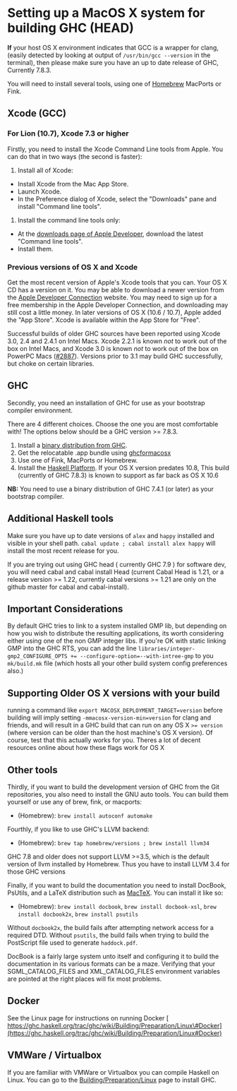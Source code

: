 # Setting up a MacOS X system for building  GHC (HEAD)



**If** your host OS X environment indicates that GCC is a wrapper for clang, (easily detected by looking at output of `/usr/bin/gcc --version` in the terminal),
then please make sure you have an up to date release of GHC, Currently 7.8.3.



You will need to install several tools, using one of  [
Homebrew](http://mxcl.github.com/homebrew/)  MacPorts or Fink.


## Xcode (GCC)


### For Lion (10.7), Xcode 7.3 or higher



Firstly, you need to install the Xcode Command Line tools from Apple. You can do that in two ways (the second is faster):


1. Install all of Xcode:

  - Install Xcode from the Mac App Store.
  - Launch Xcode.
  - In the Preference dialog of Xcode, select the "Downloads" pane and install "Command line tools".
1. Install the command line tools only:

  - At the [
    downloads page of Apple Developer](http://developer.apple.com/downloads), download the latest "Command line tools".
  - Install them.

### Previous versions of OS X and Xcode



Get the most recent version of Apple's Xcode tools that you can. Your OS X CD has a version on it. You may be able to download a newer version from the [
Apple Developer Connection](http://developer.apple.com/tools/xcode) website. You may need to sign up for a free membership in the Apple Developer Connection, and downloading may still cost a little money.  In later versions of OS X (10.6 / 10.7), Apple added the "App Store". Xcode is available within the App Store for "Free".



Successful builds of older GHC sources have been reported using Xcode 3.0, 2.4 and 2.4.1 on Intel Macs. Xcode 2.2.1 is known *not* to work out of the box on Intel Macs, and Xcode 3.0 is known *not* to work out of the box on PowerPC Macs ([\#2887](https://gitlab.staging.haskell.org/ghc/ghc/issues/2887)). Versions prior to 3.1 may build GHC successfully, but choke on certain libraries.


## GHC



Secondly, you need an installation of GHC for use as your bootstrap compiler environment. 



There are 4 different choices. Choose the one you are most comfortable with! The options below should be a GHC version \>= 7.8.3.


1. Install a [binary distribution from GHC](http://www.haskell.org/ghc/download). 
1. Get the relocatable .app bundle using [
  ghcformacosx](http://github.com/ghcformacosx/ghc-dot-app)
1. Use one of Fink, MacPorts or Homebrew.
1. Install the [
  Haskell Platform](http://www.haskell.org/platform/).  If your OS X version predates 10.8, This build (currently of GHC 7.8.3) is known to support as far back as OS X 10.6 


**NB:** You need to use a binary distribution of GHC 7.4.1 (or later) as your bootstrap compiler.


## Additional Haskell tools



Make sure you have up to date versions of  `alex` and `happy` installed and visible in your shell path. `cabal update ; cabal install alex happy` will install the most recent release for you.



If you are trying out  using GHC head ( currently GHC 7.9 ) for software dev, you will need cabal and cabal install  Head  (current Cabal Head is 1.21, or a release version \>= 1.22, currently cabal versions \>= 1.21 are only on the github master for cabal and cabal-install).


## Important Considerations



By default GHC tries to link to a system installed GMP lib, but depending on how you wish to distribute the resulting applications,
its worth considering either using one of the non GMP integer libs.
If you're OK with static linking GMP into the GHC RTS,
you can add the line 
`libraries/integer-gmp2_CONFIGURE_OPTS += --configure-option=--with-intree-gmp`
to you `mk/build.mk` file  (which hosts all your other build system config preferences also.)


## Supporting Older OS X versions with your build



running a command like  `export MACOSX_DEPLOYMENT_TARGET=version` before building will  imply setting `-mmacosx-version-min=version` for clang and friends, and will result in a GHC build that can run on any OS X `>= version` (where version can be older than the host machine's OS X version).  Of course, test that this actually works for you.  Theres a lot of decent resources online about how these flags work for OS X 


## Other tools



Thirdly, if you want to build the development version of GHC from the Git repositories, you also need to install the GNU auto tools. You can build them yourself or use any of brew, fink, or macports:


- (Homebrew): `brew install autoconf automake`


Fourthly, if you like to use GHC's LLVM backend:


- (Homebrew): `brew tap homebrew/versions ; brew install llvm34`


GHC 7.8 and older does not support LLVM \>=3.5, which is the default version of llvm installed by Homebrew. Thus you have to install LLVM 3.4 for those GHC versions



Finally, if you want to build the documentation you need to install DocBook, PsUtils, and a LaTeX distribution such as [
MacTeX](https://tug.org/mactex/mactex-download.html). You can install it like so:


- (Homebrew): `brew install docbook`, `brew install docbook-xsl`, `brew install docbook2x`, `brew install psutils`


Without `docbook2x`, the build fails after attempting network access for a required DTD. Without `psutils`, the build fails when trying to build the PostScript file used to generate `haddock.pdf`.



DocBook is a fairly large system unto itself and configuring it to build the documentation in its various formats can be a maze. Verifying that your SGML\_CATALOG\_FILES and XML\_CATALOG\_FILES environment variables are pointed at the right places will fix most problems.


## Docker



See the Linux page for instructions on running Docker
[
https://ghc.haskell.org/trac/ghc/wiki/Building/Preparation/Linux\#Docker](https://ghc.haskell.org/trac/ghc/wiki/Building/Preparation/Linux#Docker)


## VMWare / Virtualbox



If you are familiar with VMWare or Virtualbox you can compile Haskell on Linux. You can go to the [Building/Preparation/Linux](building/preparation/linux) page to install GHC.


